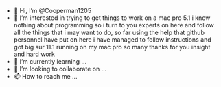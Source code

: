 - 👋 Hi, I’m @Cooperman1205
- 👀 I’m interested in trying to get things to work on a mac pro 5.1 i know nothing about programming so i turn to you experts on here and follow all the things that i may want to do, so far using the help that github personnel have put on here i have managed to follow instructions and got big sur 11.1 running on my mac pro so many thanks for you insight and hard work 
- 🌱 I’m currently learning ...
- 💞️ I’m looking to collaborate on ...
- 📫 How to reach me ...

<!---
Cooperman1205/Cooperman1205 is a ✨ special ✨ repository because its `README.md` (this file) appears on your GitHub profile.
You can click the Preview link to take a look at your changes.
--->
